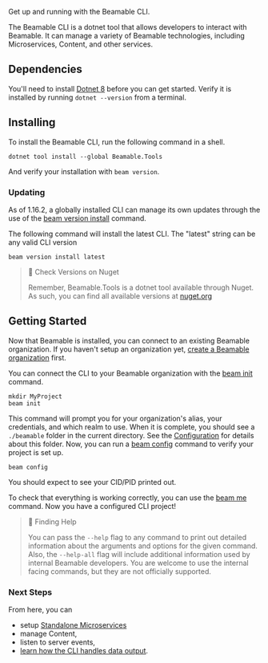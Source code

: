 Get up and running with the Beamable CLI.

The Beamable CLI is a dotnet tool that allows developers to interact with Beamable. It can manage a variety of Beamable technologies, including Microservices, Content, and other services. 

## Dependencies
You'll need to install [Dotnet 8](https://dotnet.microsoft.com/en-us/download/dotnet/8.0) before you can get started. 
Verify it is installed by running `dotnet --version` from a terminal.

## Installing

To install the Beamable CLI, run the following command in a shell.

```shell
dotnet tool install --global Beamable.Tools
```

And verify your installation with `beam version`.

### Updating
As of 1.16.2, a globally installed CLI can manage its own updates through the use of the [beam version install](doc:cli-version-install) command.

The following command will install the latest CLI. The "latest" string can be any valid CLI version
```shell
beam version install latest
```

> 📘 Check Versions on Nuget
>
> Remember, Beamable.Tools is a dotnet tool available through Nuget. As such, you can find all available versions at [nuget.org](https://www.nuget.org/packages/Beamable.Tools) 


## Getting Started

Now that Beamable is installed, you can connect to an existing Beamable organization. If you haven't setup an organization yet, [create a Beamable organization](https://beta-portal.beamable.com/signup/registration/) first. 

You can connect the CLI to your Beamable organization with the [beam init](doc:cli-init) command. 

```shell
mkdir MyProject
beam init
```

This command will prompt you for your organization's alias, your credentials, and which realm to use. When it is complete, you should see a `./beamable` folder in the current directory. See the [Configuration](doc:cli-guide-configuration) for details about this folder. Now, you can run a [beam config](doc:cli-config) command to verify your project is set up.

```shell
beam config
```
You should expect to see your CID/PID printed out. 

To check that everything is working correctly, you can use the [beam me](doc:cli-me) command. Now you have a configured CLI project! 

> 📘 Finding Help
>
> You can pass the `--help` flag to any command to print out detailed information about the arguments and options for the given command. Also, the `--help-all` flag will include additional information used by internal Beamable developers. You are welcome to use the internal facing commands, but they are not officially supported. 

### Next Steps

From here, you can
- setup [Standalone Microservices](doc:cli-guide-microservices)
- manage Content,
- listen to server events,
- [learn how the CLI handles data output](doc:cli-guide-command-line-output).